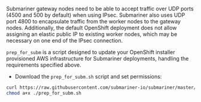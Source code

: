 Submariner gateway nodes need to be able to accept traffic over UDP ports (4500 and 500 by default) when using IPsec. Submariner also uses
UDP port 4800 to encapsulate traffic from the worker nodes to the gateway nodes. Additionally, the default OpenShift deployment does not
allow assigning an elastic public IP to existing worker nodes, which may be necessary on one end of the IPsec connection.

`prep_for_subm` is a script designed to update your OpenShift installer provisioned AWS infrastructure for Submariner deployments,
handling the requirements specified above.

* Download the `prep_for_subm.sh` script and set permissions:

```bash
curl https://raw.githubusercontent.com/submariner-io/submariner/master/tools/openshift/ocp-ipi-aws/prep_for_subm.sh -L -O
chmod a+x ./prep_for_subm.sh
```
